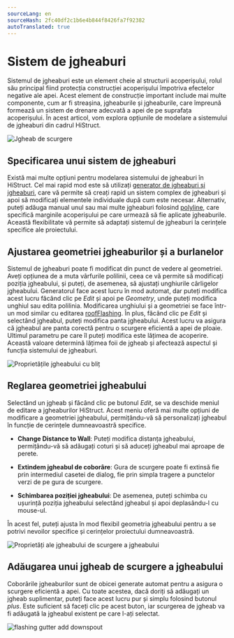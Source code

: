 ```yaml
---
sourceLang: en
sourceHash: 2fc40df2c1b6e4b844f8426fa7f92382
autoTranslated: true
---
```



# Sistem de jgheaburi

Sistemul de jgheaburi este un element cheie al structurii acoperișului, rolul său principal fiind protecția construcției acoperișului împotriva efectelor negative ale apei. Acest element de construcție important include mai multe componente, cum ar fi streașina, jgheaburile și jgheaburile, care împreună formează un sistem de drenare adecvată a apei de pe suprafața acoperișului. În acest articol, vom explora opțiunile de modelare a sistemului de jgheaburi din cadrul HiStruct.

![Jgheab de scurgere](img/flashingGutter.png)

## Specificarea unui sistem de jgheaburi

Există mai multe opțiuni pentru modelarea sistemului de jgheaburi în HiStruct. Cel mai rapid mod este să utilizați [generator de jgheaburi și jgheaburi](roofFlashingGenerator.md), care vă permite să creați rapid un sistem complex de jgheaburi și apoi să modificați elementele individuale după cum este necesar. Alternativ, puteți adăuga manual unul sau mai multe jgheaburi folosind [polyline](polylineInput.md), care specifică marginile acoperișului pe care urmează să fie aplicate jgheaburile. Această flexibilitate vă permite să adaptați sistemul de jgheaburi la cerințele specifice ale proiectului.

## Ajustarea geometriei jgheaburilor și a burlanelor

Sistemul de jgheaburi poate fi modificat din punct de vedere al geometriei. Aveți opțiunea de a muta vârfurile polilinii, ceea ce vă permite să modificați poziția jgheabului, și puteți, de asemenea, să ajustați unghiurile cârligelor jgheabului. Generatorul face acest lucru în mod automat, dar puteți modifica acest lucru făcând clic pe *Edit* și apoi pe *Geometry*, unde puteți modifica unghiul sau edita polilinia. Modificarea unghiului și a geometriei se face într-un mod similar cu editarea [roofFlashing](roofFlashingOptions.md). În plus, făcând clic pe *Edit* și selectând jgheabul, puteți modifica panta jgheabului. Acest lucru va asigura că jgheabul are panta corectă pentru o scurgere eficientă a apei de ploaie. Ultimul parametru pe care îl puteți modifica este lățimea de acoperire. Această valoare determină lățimea foii de jgheab și afectează aspectul și funcția sistemului de jgheaburi.

![Proprietățile jgheabului cu bliț](img/flashingGutterProperties.png)

## Reglarea geometriei jgheabului

Selectând un jgheab și făcând clic pe butonul *Edit*, se va deschide meniul de editare a jgheaburilor HiStruct. Acest meniu oferă mai multe opțiuni de modificare a geometriei jgheabului, permițându-vă să personalizați jgheabul în funcție de cerințele dumneavoastră specifice.

- **Change Distance to Wall**: Puteți modifica distanța jgheabului, permițându-vă să adăugați coturi și să aduceți jgheabul mai aproape de perete.

- **Extindem jgheabul de coborâre**: Gura de scurgere poate fi extinsă fie prin intermediul casetei de dialog, fie prin simpla tragere a punctelor verzi de pe gura de scurgere.

- **Schimbarea poziției jgheabului**: De asemenea, puteți schimba cu ușurință poziția jgheabului selectând jgheabul și apoi deplasându-l cu mouse-ul.

În acest fel, puteți ajusta în mod flexibil geometria jgheabului pentru a se potrivi nevoilor specifice și cerințelor proiectului dumneavoastră.

![Proprietăți ale jgheabului de scurgere a jgheabului](img/flashingGutterDownspoutProperties.png)


## Adăugarea unui jgheab de scurgere a jgheabului
Coborârile jgheaburilor sunt de obicei generate automat pentru a asigura o scurgere eficientă a apei. Cu toate acestea, dacă doriți să adăugați un jgheab suplimentar, puteți face acest lucru pur și simplu folosind butonul *plus*. Este suficient să faceți clic pe acest buton, iar scurgerea de jgheab va fi adăugată la jgheabul existent pe care l-ați selectat.

![flashing gutter add downspout](img/flashingGutterAddDownspout.png)